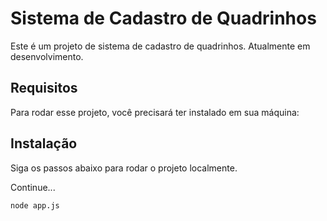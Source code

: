 # Sistema de Cadastro de Quadrinhos

Este é um projeto de sistema de cadastro de quadrinhos. Atualmente em desenvolvimento.

## Requisitos

Para rodar esse projeto, você precisará ter instalado em sua máquina:

## Instalação

Siga os passos abaixo para rodar o projeto localmente.

Continue...
```
node app.js
```


